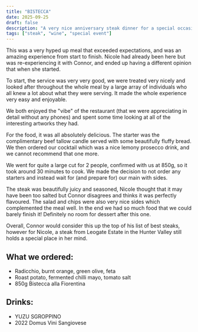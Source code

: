 ```yaml
---
title: "BISTECCA"
date: 2025-09-25
draft: false
description: "A very nice anniversary steak dinner for a special occasion"
tags: ["steak", "wine", "special event"]
---
```


This was a very hyped up meal that exceeded expectations, and was an amazing experience from start to finish. Nicole had
already been here but was re-experiencing it with Connor, and ended up having a different opinion that when she started.

To start, the service was very very good, we were treated very nicely and looked after throughout the whole meal by a
large array of individuals who all knew a lot about what they were serving. It made the whole experience very easy and
enjoyable.

We both enjoyed the "vibe" of the restaurant (that we were appreciating in detail without any phones) and spent some
time looking at all of the interesting artworks they had.

For the food, it was all absolutely delicious. The starter was the complimentary beef tallow candle served with some
beautifully fluffy bread. We then ordered our cocktail which was a nice lemony prosecco drink, and we cannot recommend
that one more.

We went for quite a large cut for 2 people, confirmed with us at 850g, so it took around 30 minutes to cook. We made the
decision to not order any starters and instead wait for (and prepare for) our main with sides.

The steak was beautifully juicy and seasoned, Nicole thought that it may have been too salted but Connor disagrees and
thinks it was perfectly flavoured. The salad and chips were also very nice sides which complemented the meal well. In
the end we had so much food that we could barely finish it! Definitely no room for dessert after this one.

Overall, Connor would consider this up the top of his list of best steaks, however for Nicole, a steak from
Leogate Estate in the Hunter Valley still holds a special place in her mind.

## What we ordered:

- Radicchio, burnt orange, green olive, feta
- Roast potato, fermented chilli mayo, tomato salt
- 850g Bistecca alla Fiorentina

## Drinks:

- YUZU SGROPPINO
- 2022 Domus Vini Sangiovese
